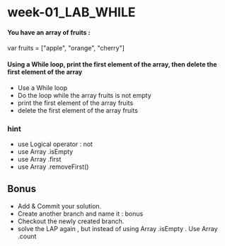 # week-01_LAB_WHILE

#### You have an array of fruits :

var fruits = ["apple", "orange", "cherry"]

#### Using a While loop, print the first element of the array, then delete the first element of the array

- Use a While loop
- Do the loop while the array fruits is not empty
- print the first element of the array fruits
- delete the first element of the array fruits


### hint 

- use Logical operator : not 
- use Array .isEmpty
- use Array .first
- use Array .removeFirst()

## Bonus
- Add & Commit your solution.
- Create another branch and name it : bonus
- Checkout the newly created branch.
- solve the LAP again , but instead of using Array .isEmpty . Use Array .count
